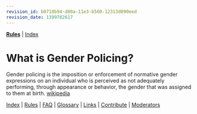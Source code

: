 ```yaml
---
revision_id: b0718b94-d80a-11e3-b560-12313d090eed
revision_date: 1399702617
---
```


[**Rules**](http://www.reddit.com/r/asktransgender/wiki/rules) | [Index](http://www.reddit.com/r/asktransgender/wiki/index)

# What is Gender Policing?

Gender policing is the imposition or enforcement of normative gender expressions on an individual who is perceived as not adequately performing, through appearance or behavior, the gender that was assigned to them at birth. [wikipedia](http://en.wikipedia.org/wiki/Gender_policing)

[Index](http://www.reddit.com/r/asktransgender/wiki/index) | [Rules](http://www.reddit.com/r/asktransgender/wiki/rules) | [FAQ](http://www.reddit.com/r/asktransgender/wiki/faq) | [Glossary](http://www.reddit.com/r/asktransgender/wiki/glossary) | [Links](http://www.reddit.com/r/asktransgender/wiki/linked) | [Contribute](http://www.reddit.com/r/asktransgender/wiki/contribute) | [Moderators](http://www.reddit.com/message/compose?to=%2Fr%2Fasktransgender)